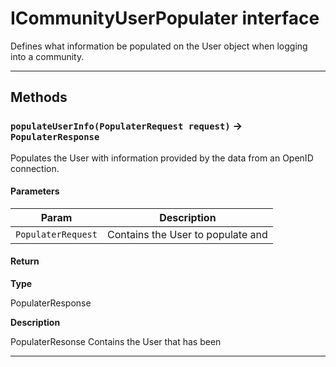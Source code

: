 # ICommunityUserPopulater interface

Defines what information be populated on the User object when logging into a community.

---
## Methods
### `populateUserInfo(PopulaterRequest request)` → `PopulaterResponse`

Populates the User with information provided by the data from an OpenID connection.

#### Parameters
|Param|Description|
|-----|-----------|
|`PopulaterRequest` |  Contains the User to populate and |

#### Return

**Type**

PopulaterResponse

**Description**

PopulaterResonse Contains the User that has been

---
